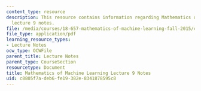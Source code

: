```yaml
---
content_type: resource
description: This resource contains information regarding Mathematics of machine learning
  lecture 9 notes.
file: /media/courses/18-657-mathematics-of-machine-learning-fall-2015/c8805f7adeb6fe19382e8341878595c8_MIT18_657F15_L9.pdf
file_type: application/pdf
learning_resource_types:
- Lecture Notes
ocw_type: OCWFile
parent_title: Lecture Notes
parent_type: CourseSection
resourcetype: Document
title: Mathematics of Machine Learning Lecture 9 Notes
uid: c8805f7a-deb6-fe19-382e-8341878595c8
---
```

